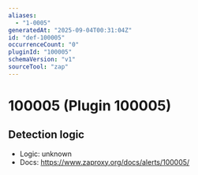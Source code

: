 ```yaml
---
aliases:
  - "1-0005"
generatedAt: "2025-09-04T00:31:04Z"
id: "def-100005"
occurrenceCount: "0"
pluginId: "100005"
schemaVersion: "v1"
sourceTool: "zap"
---
```


# 100005 (Plugin 100005)

## Detection logic

- Logic: unknown
- Docs: https://www.zaproxy.org/docs/alerts/100005/


